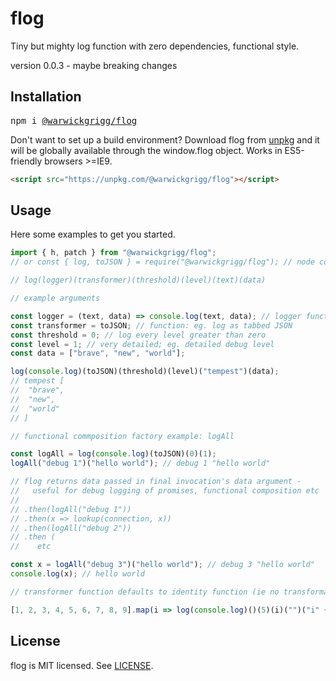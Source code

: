 # flog

Tiny but mighty log function with zero dependencies, functional style.

version 0.0.3 - maybe breaking changes

## Installation

<pre>
npm i <a href=https://www.npmjs.com/package/@warwickgrigg/flog>@warwickgrigg/flog</a>
</pre>

Don't want to set up a build environment? Download flog from [unpkg](https://unpkg.com/@warwickgrigg/flog) and it will be globally available through the window.flog object. Works in ES5-friendly browsers >=IE9.

```html
<script src="https://unpkg.com/@warwickgrigg/flog"></script>
```

## Usage

Here some examples to get you started. 

```jsx
import { h, patch } from "@warwickgrigg/flog";
// or const { log, toJSON } = require("@warwickgrigg/flog"); // node common js

// log(logger)(transformer)(threshold)(level)(text)(data)

// example arguments

const logger = (text, data) => console.log(text, data); // logger function
const transformer = toJSON; // function: eg. log as tabbed JSON
const threshold = 0; // log every level greater than zero
const level = 1; // very detailed; eg. detailed debug level
const data = ["brave", "new", "world"];

log(console.log)(toJSON)(threshold)(level)("tempest")(data);
// tempest [
//  "brave",
//  "new",
//  "world"
// ]

// functional commposition factory example: logAll

const logAll = log(console.log)(toJSON)(0)(1);
logAll("debug 1")("hello world"); // debug 1 "hello world"

// flog returns data passed in final invocation's data argument -
//   useful for debug logging of promises, functional composition etc
//
// .then(logAll("debug 1"))
// .then(x => lookup(connection, x))
// .then(logAll("debug 2"))
// .then (
//    etc

const x = logAll("debug 3")("hello world"); // debug 3 "hello world"
console.log(x); // hello world

// transformer function defaults to identity function (ie no transformation)

[1, 2, 3, 4, 5, 6, 7, 8, 9].map(i => log(console.log)()(5)(i)("")("i" + i)); // i6 i7 i8 i9

```

## License

flog is MIT licensed. See [LICENSE](/LICENSE.md).